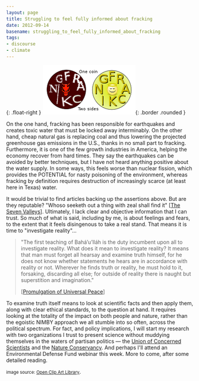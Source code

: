 ```yaml
---
layout: page
title: Struggling to feel fully informed about fracking
date: 2012-09-14
basename: struggling_to_feel_fully_informed_about_fracking
tags:
- discourse
- climate
---
```


{: .float-right }
![two sides of one coin](/images/frackingTwoSides.png){: .border .rounded }

On the one hand, fracking has been responsible for earthquakes and creates toxic
water that must be locked away interminably. On the other hand, cheap natural
gas is replacing coal and thus lowering the projected greenhouse gas emissions
in the U.S., thanks in no small part to fracking. Furthermore, it is one of the
few growth industries in America, helping the economy recover from hard times.
They say the earthquakes can be avoided by better techniques, but I have not
heard anything positive about the water supply. In some ways, this feels worse
than nuclear fission, which provides the POTENTIAL for nasty poisoning of the
environment, whereas fracking by definition requires destruction of increasingly
scarce (at least here in Texas) water.

<!-- truncate -->

It would be trivial to find articles backing up the assertions above. But are
they reputable? "Whoso seeketh out a thing with zeal shall find it" [[The Seven
Valleys](http://reference.bahai.org/en/t/b/SVFV/svfv-1.html)]. Ultimately, I lack clear and objective information that I can
trust. So much of what is said, including by me, is about feelings and fears, to
the extent that it feels disingenous to take a real stand. That means it is time
to "investigate reality"&hellip;

> "The first teaching of Bah&aacute;&rsquo;u&rsquo;ll&aacute;h is the duty
> incumbent upon all to investigate reality. What does it mean to investigate
> reality? It means that man must forget all hearsay and examine truth himself,
> for he does not know whether statements he hears are in accordance with
> reality or not. Wherever he finds truth or reality, he must hold to it,
> forsaking, discarding all else; for outside of reality there is naught but
> superstition and imagination."
>
> [[Promulgation of Universal Peace](http://reference.bahai.org/en/t/ab/PUP/pup-26.html)]

To examine truth itself means to look at scientific facts and then apply them,
along with clear ethical standards, to the question at hand. It requires looking
at the totality of the impact on both people and nature, rather than the
egoistic NIMBY approach we all stumble into so often, across the political
spectrum. For fact, and policy implications, I will start my research with two
organizations I trust to present science without muddying themselves in the
waters of partisan politics &mdash; the [Union
of Concerned Scientists](http://www.ucsusa.org/clean_energy/our-energy-choices/coal-and-other-fossil-fuels/how-natural-gas-works.html) and the [Nature
Conservancy](http://www.nature.org/ourinitiatives/regions/northamerica/unitedstates/newyork/placesweprotect/newyorkcity/ny1-marcellus-shale-101.xml). And perhaps I'll attend an Environmental Defense Fund webinar
this week. More to come, after some detailed reading.

<small>image source: [Open
Clip Art Library](http://openclipart.org/detail/170119/frackingonecointwosides-by-mauriceg)</small>.

